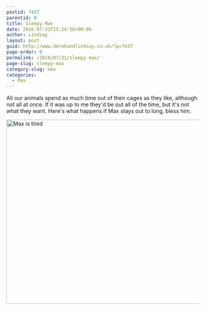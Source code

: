 ```yaml
---
postid: 7437
parentid: 0
title: Sleepy Max
date: 2016-07-31T15:24:58+00:00
author: Lindsay
layout: post
guid: http://www.derekandlindsay.co.uk/?p=7437
page-order: 0
permalink: /2016/07/31/sleepy-max/
page-slug: sleepy-max
category-slug: max
categories:
  - Max
---
```

All our animals spend as much time out of their cages as they like, although not all at once. If it was up to me they'd be out all of the time, but it's not what they want. Here's what happens if Max stays out to long, bless him.

<img class="aligncenter size-full wp-image-7436" title="Max is tired" src="/wp-content/uploads/2016/07/output.GIF" alt="Max is tired" width="640" height="480" />